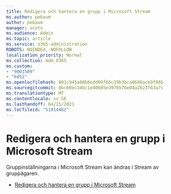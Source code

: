 ```yaml
---
title: Redigera och hantera en grupp i Microsoft Stream
ms.author: pebaum
author: pebaum
manager: scotv
ms.audience: Admin
ms.topic: article
ms.service: o365-administration
ROBOTS: NOINDEX, NOFOLLOW
localization_priority: Normal
ms.collection: Adm_O365
ms.custom:
- "9001509"
- "6452"
ms.openlocfilehash: 801c945a88b6edd09fb6c39b3bca0646ace9f84b
ms.sourcegitcommit: 8bc60ec34bc1e40685e3976576e04a2623f63a7c
ms.translationtype: MT
ms.contentlocale: sv-SE
ms.lasthandoff: 04/15/2021
ms.locfileid: "51814462"
---
```

# <a name="edit-and-manage-a-group-in-microsoft-stream"></a>Redigera och hantera en grupp i Microsoft Stream

Gruppinställningarna i Microsoft Stream kan ändras i Stream av gruppägaren.  

- [Redigera och hantera en grupp i Microsoft Stream](https://docs.microsoft.com/stream/portal-manage-groups)
